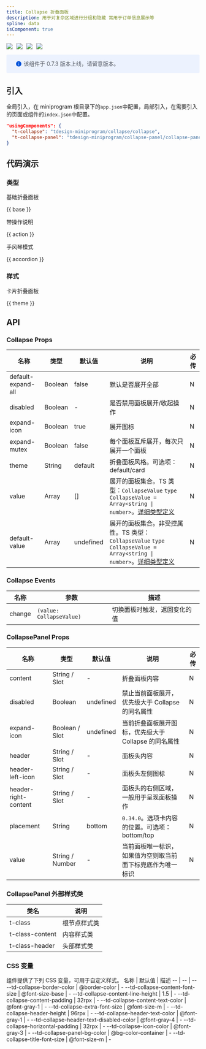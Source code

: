 ```yaml
---
title: Collapse 折叠面板
description: 用于对复杂区域进行分组和隐藏 常用于订单信息展示等
spline: data
isComponent: true
---
```


<span class="coverages-badge" style="margin-right: 10px"><img src="https://img.shields.io/badge/coverages%3A%20lines-100%25-blue" /></span><span class="coverages-badge" style="margin-right: 10px"><img src="https://img.shields.io/badge/coverages%3A%20functions-100%25-blue" /></span><span class="coverages-badge" style="margin-right: 10px"><img src="https://img.shields.io/badge/coverages%3A%20statements-99%25-blue" /></span><span class="coverages-badge" style="margin-right: 10px"><img src="https://img.shields.io/badge/coverages%3A%20branches-87%25-blue" /></span>

<div style="background: #ecf2fe; display: flex; align-items: center; line-height: 20px; padding: 14px 24px; border-radius: 3px; color: #555a65">
  <svg fill="none" viewBox="0 0 16 16" width="16px" height="16px" style="margin-right: 5px">
    <path fill="#0052d9" d="M8 15A7 7 0 108 1a7 7 0 000 14zM7.4 4h1.2v1.2H7.4V4zm.1 2.5h1V12h-1V6.5z" fillOpacity="0.9"></path>
  </svg>
  该组件于 0.7.3 版本上线，请留意版本。
</div>

## 引入

全局引入，在 miniprogram 根目录下的`app.json`中配置，局部引入，在需要引入的页面或组件的`index.json`中配置。

```json
"usingComponents": {
  "t-collapse": "tdesign-miniprogram/collapse/collapse",
  "t-collapse-panel": "tdesign-miniprogram/collapse-panel/collapse-panel"
}
```

## 代码演示

### 类型

基础折叠面板

{{ base }}

带操作说明

{{ action }}

手风琴模式

{{ accordion }}

### 样式

卡片折叠面板

{{ theme }}

## API

### Collapse Props

 名称                 | 类型      | 默认值       | 说明                                                                                                                                                                            | 必传 
--------------------|---------|-----------|-------------------------------------------------------------------------------------------------------------------------------------------------------------------------------|----
 default-expand-all | Boolean | false     | 默认是否展开全部                                                                                                                                                                      | N  
 disabled           | Boolean | -         | 是否禁用面板展开/收起操作                                                                                                                                                                 | N  
 expand-icon        | Boolean | true      | 展开图标                                                                                                                                                                          | N  
 expand-mutex       | Boolean | false     | 每个面板互斥展开，每次只展开一个面板                                                                                                                                                            | N  
 theme              | String  | default   | 折叠面板风格。可选项：default/card                                                                                                                                                       | N  
 value              | Array   | []        | 展开的面板集合。TS 类型：`CollapseValue` `type CollapseValue = Array<string \| number>`。[详细类型定义](https://github.com/Tencent/tdesign-miniprogram/tree/develop/src/collapse/type.ts)       | N  
 default-value      | Array   | undefined | 展开的面板集合。非受控属性。TS 类型：`CollapseValue` `type CollapseValue = Array<string \| number>`。[详细类型定义](https://github.com/Tencent/tdesign-miniprogram/tree/develop/src/collapse/type.ts) | N  

### Collapse Events

 名称     | 参数                       | 描述             
--------|--------------------------|----------------
 change | `(value: CollapseValue)` | 切换面板时触发，返回变化的值 

### CollapsePanel Props

 名称                   | 类型              | 默认值       | 说明                               | 必传 
----------------------|-----------------|-----------|----------------------------------|----
 content              | String / Slot   | -         | 折叠面板内容                           | N  
 disabled             | Boolean         | undefined | 禁止当前面板展开，优先级大于 Collapse 的同名属性    | N  
 expand-icon          | Boolean / Slot  | undefined | 当前折叠面板展开图标，优先级大于 Collapse 的同名属性  | N  
 header               | String / Slot   | -         | 面板头内容                            | N  
 header-left-icon     | String / Slot   | -         | 面板头左侧图标                          | N  
 header-right-content | String / Slot   | -         | 面板头的右侧区域，一般用于呈现面板操作              | N  
 placement            | String          | bottom    | `0.34.0`。选项卡内容的位置。可选项：bottom/top | N  
 value                | String / Number | -         | 当前面板唯一标识，如果值为空则取当前面下标兜底作为唯一标识    | N  

### CollapsePanel 外部样式类

 类名              | 说明     
-----------------|-------- 
 t-class         | 根节点样式类 
 t-class-content | 内容样式类  
 t-class-header  | 头部样式类  

### CSS 变量

组件提供了下列 CSS 变量，可用于自定义样式。
名称 | 默认值 | 描述
-- | -- | --
--td-collapse-border-color | @border-color | -
--td-collapse-content-font-size | @font-size-base | -
--td-collapse-content-line-height | 1.5 | -
--td-collapse-content-padding | 32rpx | -
--td-collapse-content-text-color | @font-gray-1 | -
--td-collapse-extra-font-size | @font-size-m | -
--td-collapse-header-height | 96rpx | -
--td-collapse-header-text-color | @font-gray-1 | -
--td-collapse-header-text-disabled-color | @font-gray-4 | -
--td-collapse-horizontal-padding | 32rpx | -
--td-collapse-icon-color | @font-gray-3 | -
--td-collapse-panel-bg-color | @bg-color-container | -
--td-collapse-title-font-size | @font-size-m | - 
